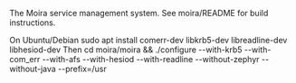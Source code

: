The Moira service management system.  See moira/README for build instructions.

On Ubuntu/Debian
sudo apt install comerr-dev libkrb5-dev libreadline-dev libhesiod-dev
Then
cd moira/moira && ./configure --with-krb5 --with-com_err --with-afs --with-hesiod --with-readline --without-zephyr --without-java --prefix=/usr
